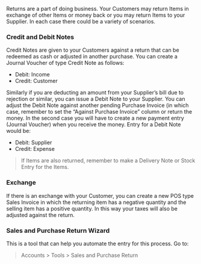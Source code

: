 Returns are a part of doing business. Your Customers may return Items in
exchange of other Items or money back or you may return Items to your
Supplier. In each case there could be a variety of scenarios.

### Credit and Debit Notes

Credit Notes are given to your Customers against a return that can be redeemed
as cash or adjusted in another purchase. You can create a Journal Voucher of
type Credit Note as follows:

  * Debit: Income
  * Credit: Customer

Similarly if you are deducting an amount from your Supplier’s bill due to
rejection or similar, you can issue a Debit Note to your Supplier. You can
adjust the Debit Note against another pending Purchase Invoice (in which case,
remember to set the “Against Purchase Invoice” column or return the money. In
the second case you will have to create a new payment entry (Journal Voucher)
when you receive the money. Entry for a Debit Note would be:

  * Debit: Supplier
  * Credit: Expense

> If Items are also returned, remember to make a Delivery Note or Stock Entry
for the Items.

### Exchange

If there is an exchange with your Customer, you can create a new POS type
Sales Invoice in which the returning item has a negative quantity and the
selling item has a positive quantity. In this way your taxes will also be
adjusted against the return.

### Sales and Purchase Return Wizard

This is a tool that can help you automate the entry for this process. Go to:

> Accounts > Tools > Sales and Purchase Return

